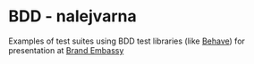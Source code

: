# BDD - nalejvarna

Examples of test suites using BDD test libraries
(like [Behave](http://pythonhosted.org/behave/))
for presentation at [Brand Embassy](http://www.brandembassy.com/)